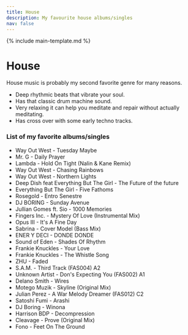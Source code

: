 ```yaml
---
title: House
description: My favourite house albums/singles
nav: false
---
```


{% include main-template.md %}

# House

House music is probably my second favorite genre for many reasons.

* Deep rhythmic beats that vibrate your soul.
* Has that classic drum machine sound.
* Very relaxing it can help you meditate and repair without actually meditating.
* Has cross over with some early techno tracks.

### List of my favorite albums/singles

* Way Out West - Tuesday Maybe
* Mr. G - Daily Prayer
* Lambda - Hold On Tight (Nalin & Kane Remix)
* Way Out West - Chasing Rainbows
* Way Out West - Northern Lights
* ​Deep Dish feat Everything But The Girl - The Future of the future
* Everything But The Girl - Five Fathoms
* Rosegold - Entro Senestre
* ​DJ BORING - Sunday Avenue
* Jullian Gomes ft. Sio - 1000 Memories
* ​Fingers Inc. - Mystery Of Love (Instrumental Mix)
* Opus III - It's A Fine Day
* Sabrina - Cover Model (Bass Mix)
* ENER Y DECI - DONDE DONDE
* Sound of Eden - Shades Of Rhythm
* Frankie Knuckles - Your Love
* Frankie Knuckles - The Whistle Song
* ZHU - Faded
* S.A.M. - Third Track (FAS004) A2
* ​Unknown Artist - Don's Expecting You (FAS002) A1
* Delano Smith - Wires
* Motego Muzik - Skyline (Original Mix)
* ​Julian Perez - A War Melody Dreamer (FAS012) C2
* ​Satoshi Fumi - Arashi
* ​DJ Boring - Winona
* Harrison BDP - Decompression
* ​Cleavage - Prove (Original Mix)
* Fono - Feet On The Ground
